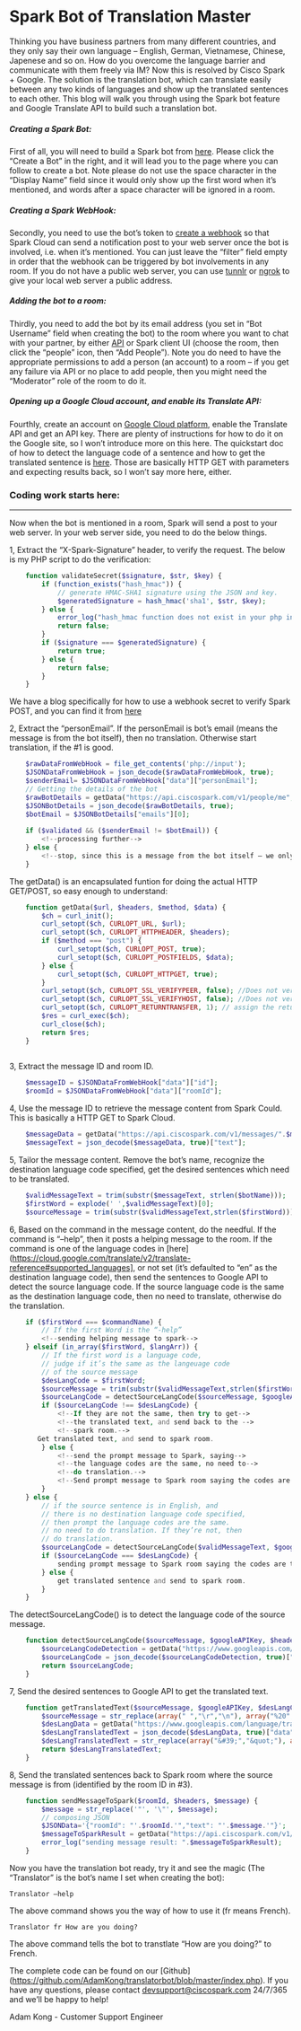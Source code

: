 # Spark Bot of Translation Master

Thinking you have business partners from many different countries, and they only say their own language – English, German, Vietnamese, Chinese, Japenese and so on. How do you overcome the language barrier and communicate with them freely via IM? Now this is resolved by Cisco Spark + Google. The solution is the translation bot, which can translate easily between any two kinds of languages and show up the translated sentences to each other. This blog will walk  you through using the Spark bot feature and Google Translate API to build such a translation bot.


##### _Creating a Spark Bot_:
First of all, you will need to build a Spark bot from [here](https://developer.ciscospark.com/add-app.html). Please click the “Create a Bot” in the right, and it will lead you to the page where you can follow to create a bot. Note please do not use the space character in the “Display Name” field since it would only show up the first word when it’s mentioned, and words after a space character will be ignored in a room. 


##### _Creating a Spark WebHook_:
Secondly, you need to use the bot’s token to [create a webhook](https://developer.ciscospark.com/endpoint-webhooks-post.html) so that Spark Cloud can send a notification post to your web server once the bot is involved, i.e. when it’s mentioned. You can just leave the “filter” field empty in order that the webhook can be triggered by bot involvements in any room. If you do not have a public web server, you can use [tunnlr](https://www.tunnlr.com) or [ngrok](https://ngrok.com/) to give your local web server a public address.


##### _Adding the bot to a room_:
Thirdly, you need to add the bot by its email address (you set in “Bot Username” field when creating the bot) to the room where you want to chat with your partner, by either [API](https://developer.ciscospark.com/endpoint-memberships-post.html) or Spark client UI (choose the room, then click the “people” icon, then “Add People”). Note you do need to have the appropriate permissions to add a person (an account) to a room – if you get any failure via API or no place to add people, then you might need the “Moderator” role of the room to do it.


##### _Opening up a Google Cloud account, and enable its Translate API_:
Fourthly, create an account on [Google Cloud platform](https://cloud.google.com/translate/), enable the Translate API and get an API key. There are plenty of instructions for how to do it on the Google site, so I won’t introduce more on this here. The quickstart doc of how to detect the language code of a sentence and how to get the translated sentence is [here](https://cloud.google.com/translate/v2/quickstart). Those are basically HTTP GET with parameters and expecting results back, so I won’t say more here, either.



### Coding work starts here:
---

Now when the bot is mentioned in a room, Spark will send a post to your web server. In your web server side, you need to do the below things.


1, Extract the “X-Spark-Signature” header, to verify the request. The below is my PHP script to do the verification:

```PHP
	function validateSecret($signature, $str, $key) {
		if (function_exists("hash_hmac")) {
			// generate HMAC-SHA1 signature using the JSON and key.
			$generatedSignature = hash_hmac('sha1', $str, $key);
		} else {
			error_log("hash_hmac function does not exist in your php installation! Please upgrade your PHP version!");
			return false;
		}        
		if ($signature === $generatedSignature) {
			return true;
		} else {
			return false;
		}
	}
```

We have a blog specifically for how to use a webhook secret to verify Spark POST, and you can find it from [here](https://developer.ciscospark.com/blog/blog-details-8123.html)


2, Extract the “personEmail”. If the personEmail is bot’s email (means the message is from the bot itself), then no translation. Otherwise start translation, if the #1 is good.

```PHP
	$rawDataFromWebHook = file_get_contents('php://input');
	$JSONDataFromWebHook = json_decode($rawDataFromWebHook, true);
	$senderEmail= $JSONDataFromWebHook["data"]["personEmail"];
	// Getting the details of the bot
	$rawBotDetails = getData("https://api.ciscospark.com/v1/people/me", $headers, "get", null);
	$JSONBotDetails = json_decode($rawBotDetails, true);
	$botEmail = $JSONBotDetails["emails"][0];
	
	if ($validated && ($senderEmail != $botEmail)) {	
		<!--processing further-->
	} else {
		<!--stop, since this is a message from the bot itself – we only translate messages from a person. If the bot translates its own messages it would drop into a loop.-->
	}
```

The getData() is an encapsulated funtion for doing the actual HTTP GET/POST, so easy enough to understand:

```PHP
	function getData($url, $headers, $method, $data) {
		$ch = curl_init();
		curl_setopt($ch, CURLOPT_URL, $url);
		curl_setopt($ch, CURLOPT_HTTPHEADER, $headers);
		if ($method === "post") {
			curl_setopt($ch, CURLOPT_POST, true);
			curl_setopt($ch, CURLOPT_POSTFIELDS, $data);
		} else {
			curl_setopt($ch, CURLOPT_HTTPGET, true);
		}
		curl_setopt($ch, CURLOPT_SSL_VERIFYPEER, false); //Does not verify certificate
		curl_setopt($ch, CURLOPT_SSL_VERIFYHOST, false); //Does not verify certificate
		curl_setopt($ch, CURLOPT_RETURNTRANSFER, 1); // assign the returned value to a varable.
		$res = curl_exec($ch);
		curl_close($ch);
		return $res;
	}
	
```

3, Extract the message ID and room ID. 

```PHP
	$messageID = $JSONDataFromWebHook["data"]["id"];  
	$roomId = $JSONDataFromWebHook["data"]["roomId"];
```

4, Use the message ID to retrieve the message content from Spark Could. This is basically a HTTP GET to Spark Cloud.

```PHP
	$messageData = getData("https://api.ciscospark.com/v1/messages/".$messageID, $headers, "get", null);
	$messageText = json_decode($messageData, true)["text"];
```
	
5, Tailor the message content. Remove the bot’s name, recognize the destination language code specified, get the desired sentences which need to be translated.

```PHP
	$validMessageText = trim(substr($messageText, strlen($botName)));
	$firstWord = explode(' ',$validMessageText)[0];
	$sourceMessage = trim(substr($validMessageText,strlen($firstWord)));
```

6, Based on the command in the message content, do the needful. If the command is “–help”, then it posts a helping message to the room. If the command is one of the language codes in [here](https://cloud.google.com/translate/v2/translate-reference#supported_languages], or not set (it’s defaulted to “en” as the destination language code), then send the sentences to Google API to detect the source language code. If the source language code is the same as the destination language code, then no need to translate, otherwise do the translation. 

```PHP
	if ($firstWord === $commandName) { 
		// If the first Word is the “-help”
		<!--sending helping message to spark-->
	} elseif (in_array($firstWord, $langArr)) {
		// If the first word is a language code,
		// judge if it’s the same as the langeuage code
		// of the source message
		$desLangCode = $firstWord;
		$sourceMessage = trim(substr($validMessageText,strlen($firstWord)));
		$sourceLangCode = detectSourceLangCode($sourceMessage, $googleAPIKey, $emptyHeader);
		if ($sourceLangCode !== $desLangCode) {
			<!--If they are not the same, then try to get-->
			<!--the translated text, and send back to the -->
			<!--spark room.-->
	   Get translated text, and send to spark room.
		} else {
			<!--send the prompt message to Spark, saying-->
			<!--the language codes are the same, no need to-->
			<!--do translation.-->
			<!--Send prompt message to Spark room saying the codes are the same, no need to translate.-->
		}
	} else {
		// if the source sentence is in English, and 
		// there is no destination language code specified,
		// then prompt the language codes are the same.
		// no need to do translation. If they’re not, then
		// do translation.
		$sourceLangCode = detectSourceLangCode($validMessageText, $googleAPIKey, $emptyHeader);
		if ($sourceLangCode === $desLangCode) {
			sending prompt message to Spark room saying the codes are the same, no need to translate.
		} else {
			get translated sentence and send to spark room.
		}
	}
```

The detectSourceLangCode() is to detect the language code of the source message.

```PHP
	function detectSourceLangCode($sourceMessage, $googleAPIKey, $header) {
		$sourceLangCodeDetection = getData("https://www.googleapis.com/language/translate/v2/detect?key=".$googleAPIKey."&q=".str_replace(" ","%20",$sourceMessage), $header, "get", null);
		$sourceLangCode = json_decode($sourceLangCodeDetection, true)["data"]["detections"][0][0]["language"];
		return $sourceLangCode;
	}
```

7, Send the desired sentences to Google API to get the translated text.

```PHP
	function getTranslatedText($sourceMessage, $googleAPIKey, $desLangCode, $header) {
		$sourceMessage = str_replace(array(" ","\r","\n"), array("%20","%0A","%0A"), $sourceMessage);
		$desLangData = getData("https://www.googleapis.com/language/translate/v2?key=".$googleAPIKey."&q=".$sourceMessage."&target=".$desLangCode, $header, "get", null);
		$desLangTranslatedText = json_decode($desLangData, true)["data"]["translations"][0]["translatedText"];
		$desLangTranslatedText = str_replace(array("&#39;","&quot;"), array("'","\""), $desLangTranslatedText);
		return $desLangTranslatedText;
	}
```

8, Send the translated sentences back to Spark room where the source message is from (identified by the room ID in #3).

```PHP
	function sendMessageToSpark($roomId, $headers, $message) {
		$message = str_replace('"', '\"', $message);
		// composing JSON
		$JSONData='{"roomId": "'.$roomId.'","text": "'.$message.'"}';
		$messageToSparkResult = getData("https://api.ciscospark.com/v1/messages", $headers, "post", $JSONData);
		error_log("sending message result: ".$messageToSparkResult);        
	}
```


Now you have the translation bot ready, try it and see the magic (The “Translator” is the bot’s name I set when creating the bot):

	Translator –help

The above command shows you the way of how to use it (fr means French).

	Translator fr How are you doing?

The above command tells the bot to transtlate “How are you doing?” to French. 


The complete code can be found on our [Github] (https://github.com/AdamKong/translatorbot/blob/master/index.php). If you have any questions, please contact devsupport@ciscospark.com 24/7/365 and we’ll be happy to help!


Adam Kong - Customer Support Engineer
